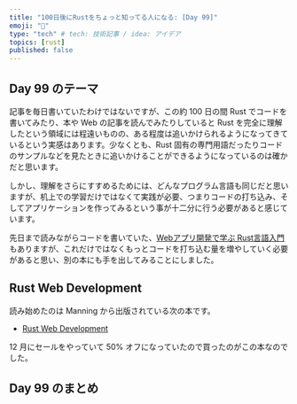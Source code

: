 ```yaml
---
title: "100日後にRustをちょっと知ってる人になる: [Day 99]"
emoji: "🦀"
type: "tech" # tech: 技術記事 / idea: アイデア
topics: [rust]
published: false
---
```

## Day 99 のテーマ

記事を毎日書いていたわけではないですが、この約 100 日の間 Rust でコードを書いてみたり、本や Web の記事を読んでみたりしていると Rust を完全に理解したという領域には程遠いものの、ある程度は追いかけられるようになってきているという実感はあります。少なくとも、Rust 固有の専門用語だったりコードのサンプルなどを見たときに追いかけることができるようになっているのは確かだと思います。

しかし、理解をさらにすすめるためには、どんなプログラム言語も同じだと思いますが、机上での学習だけではなくて実践が必要、つまりコードの打ち込み、そしてアプリケーションを作ってみるという事が十二分に行う必要があると感じています。

先日まで読みながらコードを書いていた、[Webアプリ開発で学ぶ Rust言語入門](https://www.shuwasystem.co.jp/book/9784798067315.html)もありますが、これだけではなくもっとコードを打ち込む量を増やしていく必要があると思い、別の本にも手を出してみることにしました。

## Rust Web Development

読み始めたのは Manning から出版されている次の本です。

- [Rust Web Development](https://www.manning.com/books/rust-web-development)

12 月にセールをやっていて 50% オフになっていたので買ったのがこの本なのでした。

## Day 99 のまとめ

